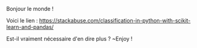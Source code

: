 Bonjour le monde !


Voici le lien :
https://stackabuse.com/classification-in-python-with-scikit-learn-and-pandas/

Est-il vraiment nécessaire d'en dire plus ? ~Enjoy !
